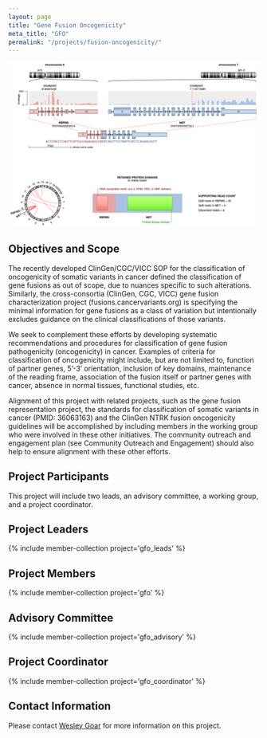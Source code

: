 ```yaml
---
layout: page
title: "Gene Fusion Oncogenicity"
meta_title: "GFO"
permalink: "/projects/fusion-oncogenicity/"
---
```


<img src="/assets/img/RBPMS_MET_Fusion.png">

## Objectives and Scope
The recently developed ClinGen/CGC/VICC SOP for the classification of oncogenicity of somatic variants in cancer defined the classification of gene fusions as out of scope, due to nuances specific to such alterations. Similarly, the cross-consortia (ClinGen, CGC, VICC) gene fusion characterization project (fusions.cancervariants.org) is specifying the minimal information for gene fusions as a class of variation but intentionally excludes guidance on the clinical classifications of those variants.

We seek to complement these efforts by developing systematic recommendations and procedures for classification of gene fusion pathogenicity (oncogenicity) in cancer.  Examples of criteria for classification of oncogenicity might include, but are not limited to, function of partner genes, 5’-3’ orientation, inclusion of key domains, maintenance of the reading frame, association of the fusion itself or partner genes with cancer, absence in normal tissues, functional studies, etc.

Alignment of this project with related projects, such as the gene fusion representation project, the standards for classification of somatic variants in cancer (PMID: 36063163) and the ClinGen NTRK fusion oncogenicity guidelines will be accomplished by including members in the working group who were involved in these other initiatives. The community outreach and engagement plan (see Community Outreach and Engagement) should also help to ensure alignment with these other efforts.

## Project Participants
This project will include two leads, an advisory committee, a working group, and a project coordinator.

## Project Leaders
{% include member-collection project='gfo_leads' %}

## Project Members
{% include member-collection project='gfo' %}

## Advisory Committee
{% include member-collection project='gfo_advisory' %}

## Project Coordinator
{% include member-collection project='gfo_coordinator' %}

## Contact Information
Please contact [Wesley Goar](mailto:wesley.goar@nationwidechildrens.org) for more information on this project.
